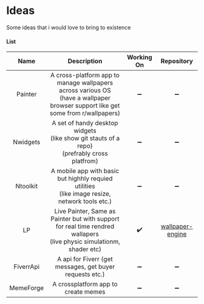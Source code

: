 # Ideas
Some ideas that i would love to bring to existence 
#### List
**Name**|**Description**|**Working On**|**Repository**
:-----:|:-----:|:-----:|:-----:
Painter|A cross-platform app to manage wallpapers across various OS <br> (have a wallpaper browser support like get some from r/wallpapers)| ➖ | ➖
Nwidgets|A set of handy desktop widgets <br> (like show git stauts of a repo) <br> (prefrably cross platfrom)| ➖ | ➖
Ntoolkit| A mobile app with basic but highhly requied utilities <br> (like image resize, network tools etc.)| ➖ | ➖
LP| Live Painter, Same as Painter but with support for real time rendred wallapers <br> (live physic simulationm, shader etc) | ✔️ | [wallpaper-engine](https://github.com/p0lygun/wallpaper-engine)
FiverrApi | A api for Fiverr (get messages, get buyer requests etc.) | ➖  | ➖
MemeForge | A crossplatform app to create memes |➖|➖
